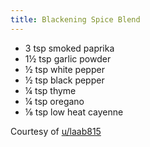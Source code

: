 ```yaml
---
title: Blackening Spice Blend
---
```

- 3 tsp smoked paprika
- 1½ tsp garlic powder
- ½ tsp white pepper
- ½ tsp black pepper
- ¼ tsp thyme
- ¼ tsp oregano
- ⅛ tsp low heat cayenne

Courtesy of [u/laab815](https://www.reddit.com/user/laab815/)
